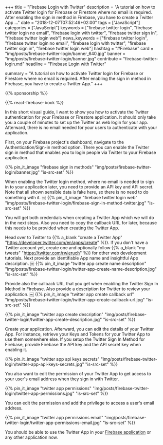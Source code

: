 +++
title = "Firebase Login with Twitter"
description = "A tutorial on how to activate Twitter login for Firebase or Firestore where no email is required. After enabling the sign in method in Firebase, you have to create a Twitter App ..."
date = "2018-12-07T07:52:46+02:00"
tags = ["JavaScript"]
categories = ["JavaScript"]
keywords = ["firebase twitter login", "firebase twitter login no email", "firebase login with twitter", "firebase twitter sign in", "firebase twitter login web"]
news_keywords = ["firebase twitter login", "firebase twitter login no email", "firebase login with twitter", "firebase twitter sign in", "firebase twitter login web"]
hashtag = "#Firebase"
card = "img/posts/firebase-twitter-login/banner_640.jpg"
banner = "img/posts/firebase-twitter-login/banner.jpg"
contribute = "firebase-twitter-login.md"
headline = "Firebase Login with Twitter"

summary = "A tutorial on how to activate Twitter login for Firebase or Firestore where no email is required. After enabling the sign in method in Firebase, you have to create a Twitter App."
+++

{{% sponsorship %}}

{{% react-firebase-book %}}

In this short visual guide, I want to show you how to activate the Twitter authentication for your Firebase or Firestore application. It should only take you a couple of minutes to set up the Twitter as web login for your app. Afterward, there is no email needed for your users to authenticate with your application.

First, on your Firebase project's dashboard, navigate to the Authentication/Sign-in method option. There you can enable the Twitter sign in method that enables you to login people via Twitter to your Firebase application.

{{% pin_it_image "firebase sign in methods" "img/posts/firebase-twitter-login/banner.jpg" "is-src-set" %}}

When enabling the Twitter login method, where no email is needed to sign in to your application later, you need to provide an API key and API secret. Note that all shown sensible data is fake here, so there is no need to do something with it.
￼
{{% pin_it_image "firebase twitter login web" "img/posts/firebase-twitter-login/firebase-sign-in-method-twitter.jpg" "is-src-set" %}}

You will get both credentials when creating a Twitter App which we will do in the next steps. Also you need to copy the callback URL for later, because this needs to be provided when creating the Twitter App.

Head over to Twitter to {{% a_blank "create a Twitter App" "https://developer.twitter.com/en/apps/create" %}}. If you don't have a Twitter account yet, create one and optionally follow {{% a_blank "my tweets" "https://twitter.com/rwieruch" %}} for other web development tutorials. Next provide an identifiable App name and insightful App description.
￼
{{% pin_it_image "twitter app create name description" "img/posts/firebase-twitter-login/twitter-app-create-name-description.jpg" "is-src-set" %}}

Provide also the callback URL that you get when enabling the Twitter Sign In Method in Firebase. Also provide a description for Twitter to review your application.
￼
{{% pin_it_image "twitter app create callback url" "img/posts/firebase-twitter-login/twitter-app-create-callback-url.jpg" "is-src-set" %}}

{{% pin_it_image "twitter app create description" "img/posts/firebase-twitter-login/twitter-app-create-description.jpg" "is-src-set" %}}

Create your application. Afterward, you can edit the details of your Twitter App. For instance, retrieve your Keys and Tokens for your Twitter App to use them somewhere else. If you setup the Twitter Sign In Method for Firebase, provide Firebase the API key and the API secret key when enabling it.

{{% pin_it_image "twitter app api keys secrets" "img/posts/firebase-twitter-login/twitter-app-api-keys-secrets.jpg" "is-src-set" %}}

You also want to edit the permission of your Twitter App to get access to your user's email address when they sign in with Twitter.

{{% pin_it_image "twitter app permissions" "img/posts/firebase-twitter-login/twitter-app-permissions.jpg" "is-src-set" %}}

You can edit the permission and add the privilege to access a user's email address.

{{% pin_it_image "twitter app permissions email" "img/posts/firebase-twitter-login/twitter-app-permissions-email.jpg" "is-src-set" %}}

You should be able to use the Twitter App in your [Firebase application](https://www.robinwieruch.de/react-firebase-social-login) or any other application now.